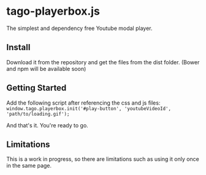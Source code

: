 # tago-playerbox.js

The simplest and dependency free Youtube modal player.

## Install

Download it from the repository and get the files from the dist folder. (Bower and npm will be available soon)

## Getting Started

Add the following script after referencing the css and js files:
`window.tago.playerbox.init('#play-button', 'youtubeVideoId', 'path/to/loading.gif');`

And that's it. You're ready to go.

## Limitations
This is a work in progress, so there are limitations such as using it only once in the same page.
